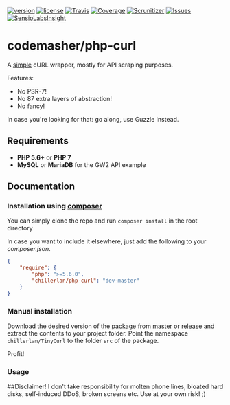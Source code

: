 [![version][packagist-badge]][packagist]
[![license][license-badge]][license]
[![Travis][travis-badge]][travis]
[![Coverage][coverage-badge]][coverage]
[![Scrunitizer][scrutinizer-badge]][scrutinizer]
[![Issues][issue-badge]][issues]
[![SensioLabsInsight][sensio-badge]][sensio]

[packagist-badge]: https://img.shields.io/packagist/v/chillerlan/php-curl.svg?style=flat-square
[packagist]: https://packagist.org/packages/chillerlan/php-curl
[license-badge]: https://img.shields.io/packagist/l/chillerlan/php-curl.svg?style=flat-square
[license]: https://github.com/codemasher/php-curl/blob/master/LICENSE
[travis-badge]: https://img.shields.io/travis/codemasher/php-curl.svg?style=flat-square
[travis]: https://travis-ci.org/codemasher/php-curl
[coverage-badge]: https://img.shields.io/codecov/c/github/codemasher/php-curl.svg?style=flat-square
[coverage]: https://codecov.io/github/codemasher/php-curl
[scrutinizer-badge]: https://img.shields.io/scrutinizer/g/filp/whoops.svg?style=flat-square
[scrutinizer]: https://scrutinizer-ci.com/g/codemasher/php-curl
[issue-badge]: https://img.shields.io/github/issues/codemasher/php-curl.svg?style=flat-square
[issues]: https://github.com/codemasher/php-curl/issues
[sensio-badge]: https://img.shields.io/sensiolabs/i/efcadc7a-c386-4c1b-916d-fc8e1ad7075b.svg?style=flat-square
[sensio]: https://insight.sensiolabs.com/projects/efcadc7a-c386-4c1b-916d-fc8e1ad7075b

# codemasher/php-curl
A [simple](https://twitter.com/andrey_butov/status/654035612513796096) cURL wrapper, mostly for API scraping purposes.

Features:

 - No PSR-7!
 - No 87 extra layers of abstraction!
 - No fancy!
   
In case you're looking for that: go along, use Guzzle instead. 

## Requirements
- **PHP 5.6+** or **PHP 7**
- **MySQL** or **MariaDB** for the GW2 API example

## Documentation
### Installation using [composer](https://getcomposer.org)
You can simply clone the repo and run `composer install` in the root directory

In case you want to include it elsewhere, just add the following to your *composer.json*.
```json
{
	"require": {
		"php": ">=5.6.0",
		"chillerlan/php-curl": "dev-master"
	}
}
```

### Manual installation
Download the desired version of the package from [master](https://github.com/codemasher/php-curl/archive/master.zip) or 
[release](https://github.com/codemasher/php-curl/releases) and extract the contents to your project folder. 
Point the namespace `chillerlan/TinyCurl` to the folder `src` of the package.

Profit!

### Usage

##Disclaimer!
I don't take responsibility for molten phone lines, bloated hard disks, self-induced DDoS, broken screens etc. Use at your own risk! ;)
